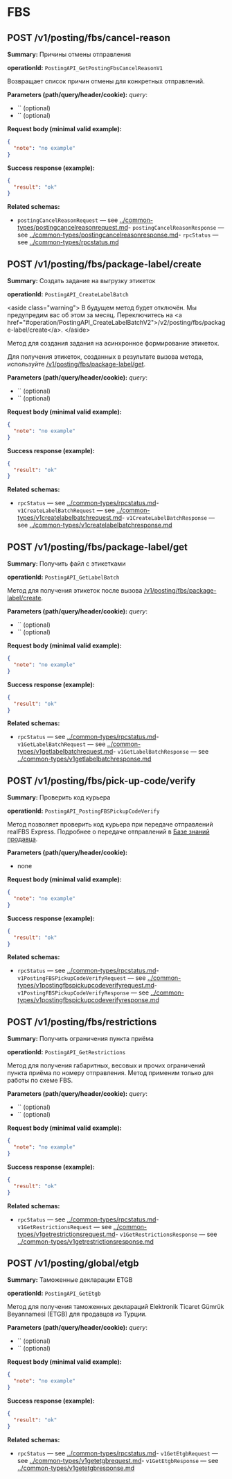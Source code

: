 # FBS

## POST /v1/posting/fbs/cancel-reason

**Summary:** Причины отмены отправления

**operationId:** `PostingAPI_GetPostingFbsCancelReasonV1`

Возвращает список причин отмены для конкретных отправлений.

**Parameters (path/query/header/cookie):**
_query_:
- `` (optional)
- `` (optional)

**Request body (minimal valid example):**
```json
{
  "note": "no example"
}
```

**Success response (example):**
```json
{
  "result": "ok"
}
```

**Related schemas:**
- `postingCancelReasonRequest` — see [../common-types/postingcancelreasonrequest.md](../common-types/postingcancelreasonrequest.md)- `postingCancelReasonResponse` — see [../common-types/postingcancelreasonresponse.md](../common-types/postingcancelreasonresponse.md)- `rpcStatus` — see [../common-types/rpcstatus.md](../common-types/rpcstatus.md)
## POST /v1/posting/fbs/package-label/create

**Summary:** Создать задание на выгрузку этикеток

**operationId:** `PostingAPI_CreateLabelBatch`

&lt;aside class="warning"&gt;
В будущем метод будет отключён. Мы предупредим вас об этом за месяц. Переключитесь на &lt;a href="#operation/PostingAPI_CreateLabelBatchV2"&gt;/v2/posting/fbs/package-label/create&lt;/a&gt;.
&lt;/aside&gt;

Метод для создания задания на асинхронное формирование этикеток.

Для получения этикеток, созданных в результате вызова метода, используйте [/v1/posting/fbs/package-label/get](#operation/PostingAPI_GetLabelBatch).

**Parameters (path/query/header/cookie):**
_query_:
- `` (optional)
- `` (optional)

**Request body (minimal valid example):**
```json
{
  "note": "no example"
}
```

**Success response (example):**
```json
{
  "result": "ok"
}
```

**Related schemas:**
- `rpcStatus` — see [../common-types/rpcstatus.md](../common-types/rpcstatus.md)- `v1CreateLabelBatchRequest` — see [../common-types/v1createlabelbatchrequest.md](../common-types/v1createlabelbatchrequest.md)- `v1CreateLabelBatchResponse` — see [../common-types/v1createlabelbatchresponse.md](../common-types/v1createlabelbatchresponse.md)
## POST /v1/posting/fbs/package-label/get

**Summary:** Получить файл с этикетками

**operationId:** `PostingAPI_GetLabelBatch`

Метод для получения этикеток после вызова [/v1/posting/fbs/package-label/create](#operation/PostingAPI_CreateLabelBatch).

**Parameters (path/query/header/cookie):**
_query_:
- `` (optional)
- `` (optional)

**Request body (minimal valid example):**
```json
{
  "note": "no example"
}
```

**Success response (example):**
```json
{
  "result": "ok"
}
```

**Related schemas:**
- `rpcStatus` — see [../common-types/rpcstatus.md](../common-types/rpcstatus.md)- `v1GetLabelBatchRequest` — see [../common-types/v1getlabelbatchrequest.md](../common-types/v1getlabelbatchrequest.md)- `v1GetLabelBatchResponse` — see [../common-types/v1getlabelbatchresponse.md](../common-types/v1getlabelbatchresponse.md)
## POST /v1/posting/fbs/pick-up-code/verify

**Summary:** Проверить код курьера

**operationId:** `PostingAPI_PostingFBSPickupCodeVerify`

Метод позволяет проверить код курьера при передаче отправлений realFBS Express. Подробнее о передаче отправлений в [Базе знаний продавца](https://seller-edu.ozon.ru/contract-for-sellers/regulations-fbs-realfbs/reglament-prodaji-so-svoego-sklada-fbs-express#7-порядок-передачи-отправлении-через-партнёров-ozon-при-экспресс-доставке).

**Parameters (path/query/header/cookie):**
- none

**Request body (minimal valid example):**
```json
{
  "note": "no example"
}
```

**Success response (example):**
```json
{
  "result": "ok"
}
```

**Related schemas:**
- `rpcStatus` — see [../common-types/rpcstatus.md](../common-types/rpcstatus.md)- `v1PostingFBSPickupCodeVerifyRequest` — see [../common-types/v1postingfbspickupcodeverifyrequest.md](../common-types/v1postingfbspickupcodeverifyrequest.md)- `v1PostingFBSPickupCodeVerifyResponse` — see [../common-types/v1postingfbspickupcodeverifyresponse.md](../common-types/v1postingfbspickupcodeverifyresponse.md)
## POST /v1/posting/fbs/restrictions

**Summary:** Получить ограничения пункта приёма

**operationId:** `PostingAPI_GetRestrictions`

Метод для получения габаритных, весовых и прочих ограничений пункта приёма по номеру отправления. Метод применим только для работы по схеме FBS.

**Parameters (path/query/header/cookie):**
_query_:
- `` (optional)
- `` (optional)

**Request body (minimal valid example):**
```json
{
  "note": "no example"
}
```

**Success response (example):**
```json
{
  "result": "ok"
}
```

**Related schemas:**
- `rpcStatus` — see [../common-types/rpcstatus.md](../common-types/rpcstatus.md)- `v1GetRestrictionsRequest` — see [../common-types/v1getrestrictionsrequest.md](../common-types/v1getrestrictionsrequest.md)- `v1GetRestrictionsResponse` — see [../common-types/v1getrestrictionsresponse.md](../common-types/v1getrestrictionsresponse.md)
## POST /v1/posting/global/etgb

**Summary:** Таможенные декларации ETGB

**operationId:** `PostingAPI_GetEtgb`

Метод для получения таможенных деклараций Elektronik Ticaret Gümrük Beyannamesi (ETGB) для продавцов из Турции.

**Parameters (path/query/header/cookie):**
_query_:
- `` (optional)
- `` (optional)

**Request body (minimal valid example):**
```json
{
  "note": "no example"
}
```

**Success response (example):**
```json
{
  "result": "ok"
}
```

**Related schemas:**
- `rpcStatus` — see [../common-types/rpcstatus.md](../common-types/rpcstatus.md)- `v1GetEtgbRequest` — see [../common-types/v1getetgbrequest.md](../common-types/v1getetgbrequest.md)- `v1GetEtgbResponse` — see [../common-types/v1getetgbresponse.md](../common-types/v1getetgbresponse.md)
